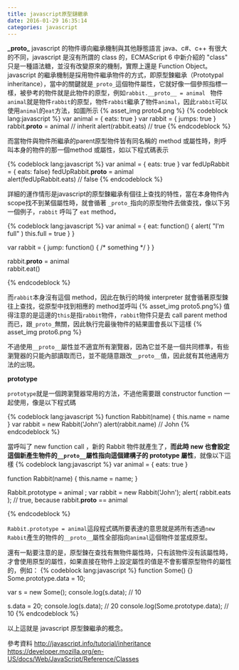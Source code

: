 ```yaml
---
title: javascript原型鏈繼承
date: 2016-01-29 16:35:14
categories: javascript
---
```

**\_proto_**
javascript 的物件導向繼承機制與其他靜態語言 java、c#、c++ 有很大的不同，javascript 是沒有所謂的 class 的，ECMAScript 6 中新介紹的 "class" 只是一種語法糖，並沒有改變原來的機制，實際上還是 Function Object。
javascript 的繼承機制是採用物件繼承物件的方式，即原型鍊繼承（Prototypal inheritance），當中的關鍵就是`_proto_`這個物件屬性，它就好像一個參照指標一樣，被參考的物件就是此物件的原型，例如`rabbit.__proto__ = animal ` 物件`animal`就是物件`rabbit`的原型，物件`rabbit`繼承了物件`animal`，因此`rabbit`可以使用`animal`的`eat`方法，如圖所示
{% asset_img proto4.png %}
{% codeblock lang:javascript %}
var animal = { eats: true }
var rabbit = { jumps: true }
rabbit.__proto__ = animal  // inherit
alert(rabbit.eats) // true
{% endcodeblock %}

而當物件與物件所繼承的parent原型物件皆有同名稱的 method 或屬性時，則呼叫本身的物件的那一個method 或屬性，如以下程式碼表示

{% codeblock lang:javascript %}
var animal = { eats: true }
var fedUpRabbit = { eats: false}
fedUpRabbit.__proto__ = animal  
alert(fedUpRabbit.eats) // false
{% endcodeblock %}

詳細的運作情形是javascript的原型鍊繼承有個往上查找的特性，當在本身物件內scope找不到某個屬性時，就會循著	`_proto_`指向的原型物件去做查找，像以下另一個例子，`rabbit` 呼叫了 `eat` method，

{% codeblock lang:javascript %}
var animal = {
  eat: function() { 
    alert( "I'm full" )
    this.full = true
  }
}

var rabbit = { 
  jump: function() { /* something */ }
}

rabbit.__proto__ = animal  
rabbit.eat()

{% endcodeblock %}

而`rabbit`本身沒有這個 method，因此在執行的時候 interpreter 就會循著原型鍊往上查找，從原型中找到相應的 method並呼叫
{% asset_img proto5.png%}
值得注意的是這邊的`this`是指`rabbit`物件，`rabbit`物件只是去 call parent method 而已，跟`_proto_`無關，因此執行完最後物件的結果圖會長以下這樣
{% asset_img proto6.png %}


不過使用`__proto__`屬性並不適宜所有瀏覽器，因為它並不是一個共同標準，有些瀏覽器的只能內部讀取而已，並不能隨意跟改`__proto__`值，因此就有其他通用方法的出現。

**prototype**

`prototype`就是一個跨瀏覽器常用的方法，不過他需要跟 constructor function 一起使用，像是以下程式碼

{% codeblock lang:javascript %}
function Rabbit(name) { 
  this.name = name
}
var rabbit = new Rabbit('John')
alert(rabbit.name) // John
{% endcodeblock %}

當呼叫了 new function call ，新的 Rabbit 物件就產生了，**而此時 new 也會設定這個新產生物件的`__proto__`屬性指向這個建構子的 prototype 屬性**，就像以下這樣
{% codeblock lang:javascript %}
var animal = { eats: true }

function Rabbit(name) { 
  this.name = name;
}

Rabbit.prototype = animal ;
var rabbit = new Rabbit('John');
alert( rabbit.eats ); // true, because rabbit.__proto__ == animal

{% endcodeblock %}

`Rabbit.prototype = animal`這段程式碼所要表達的意思就是將所有透過`new Rabbit`產生的物件的`__proto__`屬性全部指向`animal`這個物件並當成原型。

還有一點要注意的是，原型鍊在查找有無物件屬性時，只有該物件沒有該屬性時，才會使用原型的屬性，如果直接在物件上設定屬性的值是不會影響原型物件的屬性的，例如：
{% codeblock lang:javascript %}
function Some() {}
Some.prototype.data = 10;
 
var s = new Some();
console.log(s.data);                 // 10
 
s.data = 20;
console.log(s.data);                 // 20
console.log(Some.prototype.data);    // 10
{% endcodeblock %}

以上這就是 javascript 原型鍊繼承的概念。

參考資料
http://javascript.info/tutorial/inheritance
https://developer.mozilla.org/en-US/docs/Web/JavaScript/Reference/Classes